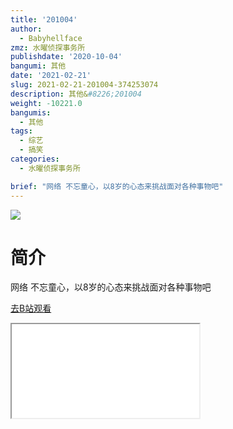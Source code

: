 ```yaml
---
title: '201004'
author:
  - Babyhellface
zmz: 水曜侦探事务所
publishdate: '2020-10-04'
bangumi: 其他
date: '2021-02-21'
slug: 2021-02-21-201004-374253074
description: 其他&#8226;201004
weight: -10221.0
bangumis:
  - 其他
tags:
  - 综艺
  - 搞笑
categories:
  - 水曜侦探事务所

brief: "网络 不忘童心，以8岁的心态来挑战面对各种事物吧"
---
```

![](https://raw.githubusercontent.com/tcgriffith/owaraisite/master/static/tmpimg/1ad2d3a21713e4066a47b8be5f3ebb0fd151cd8a.jpg.480.jpg)
# 简介  
网络
不忘童心，以8岁的心态来挑战面对各种事物吧  

[去B站观看](https://www.bilibili.com/video/av374253074/)
<div class ="resp-container"><iframe class="testiframe" src="//player.bilibili.com/player.html?aid=374253074"", scrolling="no", allowfullscreen="true" > </iframe></div> 
